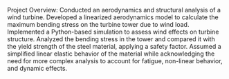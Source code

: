 Project Overview: Conducted an aerodynamics and structural analysis of a wind turbine. Developed a linearized aerodynamics model to calculate the maximum bending stress on the turbine tower due to wind load.
Implemented a Python-based simulation to assess wind effects on turbine structure.
Analyzed the bending stress in the tower and compared it with the yield strength of the steel material, applying a safety factor.
Assumed a simplified linear elastic behavior of the material while acknowledging the need for more complex analysis to account for fatigue, non-linear behavior, and dynamic effects.
